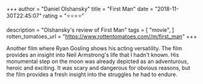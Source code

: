 +++
author = "Daniel Olshansky"
title = "First Man"
date = "2018-11-30T22:45:07"
rating = "⭐⭐⭐⭐"

description = "Olshansky's review of First Man"
tags = [
    "movie",
]
rotten_tomatoes_url = "https://www.rottentomatoes.com//m/first_man"
+++

Another film where Ryan Gosling shows his acting versatility. The film provides an insight into Neil Armstrong's life that I hadn't known. His monumental step on the moon was already depicted as an adventurous, heroic and exciting. It was scary and dangerous for obvious reasons, but the film provides a fresh insight into the struggles he had to endure.
